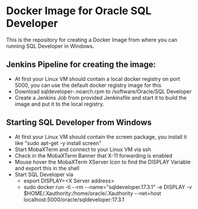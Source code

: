 # Docker Image for Oracle SQL Developer

This is the repository for creating a Docker Image from where you can running SQL Developer in Windows.

## Jenkins Pipeline for creating the image:
* At first your Linux VM should contain a local docker registry on port 5000, you can use the default docker registry image for this
* Download sqldeveloper-<Version>.noarch.rpm to /software/Oracle/SQL Developer
* Create a Jenkins Job from provided Jenkinsfile and start it to build the image and put it to the local registry.

## Starting SQL Developer from Windows
* At first your Linux VM should contain the screen package, you install it like "sudo apt-get -y install screen"
* Start MobaXTerm and connect to your Linux VM via ssh
* Check in the MobaXTerm Banner that X-11 forwarding is enabled
* Mouse hover the MobaXTerm XServer Icon to find the DISPLAY Variable and export this in the shell
* Start SQL Developer via
    * export DISPLAY=&lt;X Server address>
    * sudo docker run -ti --rm --name="sqldeveloper.17.3.1" -e DISPLAY -v $HOME/.Xauthority:/home/oracle/.Xauthority --net=host localhost:5000/oracle/sqldeveloper:17.3.1
